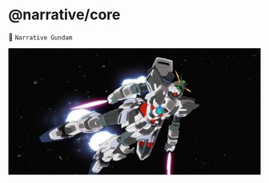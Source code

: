 # @narrative/core

🤖 `Narrative Gundam`

<img src="../../public/images/narrative-gundam-no-pack.jpg" alt="Narrative">